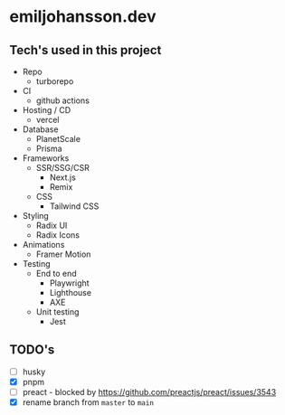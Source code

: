 # emiljohansson.dev

## Tech's used in this project

* Repo
  * turborepo
* CI
  * github actions
* Hosting / CD
  * vercel
* Database
  * PlanetScale
  * Prisma
* Frameworks
  * SSR/SSG/CSR
    * Next.js
    * Remix
  * CSS
    * Tailwind CSS
* Styling
  * Radix UI
  * Radix Icons
* Animations
  * Framer Motion
* Testing
  * End to end
    * Playwright
    * Lighthouse
    * AXE
  * Unit testing
    * Jest

## TODO's

- [ ] husky
- [x] pnpm
- [ ] preact - blocked by https://github.com/preactjs/preact/issues/3543
- [x] rename branch from `master` to `main`
